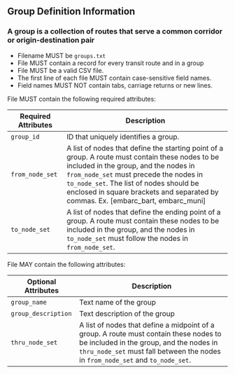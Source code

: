 ## Group Definition Information
### A group is a collection of routes that serve a common corridor or origin-destination pair

 *  Filename MUST be `groups.txt`
 *  File MUST contain a record for every transit route and in a group
 *  File MUST be a valid CSV file.
 *  The first line of each file MUST contain case-sensitive field names.
 *  Field names MUST NOT contain tabs, carriage returns or new lines.

File MUST contain the following required attributes:

Required Attributes	| Description										
----------			| -------------		
`group_id`			| ID that uniquely identifies a group.
`from_node_set`		| A list of nodes that define the starting point of a group. A route must contain these nodes to be included in the group, and the nodes in `from_node_set` must precede the nodes in `to_node_set`. The list of nodes should be enclosed in square brackets and separated by commas. Ex. [embarc_bart, embarc_muni]
`to_node_set`		| A list of nodes that define the ending point of a group.  A route must contain these nodes to be included in the group, and the nodes in `to_node_set` must follow the nodes in `from_node_set`.


File MAY contain the following attributes:

Optional Attributes	| Description										
----------			| -------------	
`group_name`		| Text name of the group
`group_description`	| Text description of the group
`thru_node_set`		| A list of nodes that define a midpoint of a group.  A route must contain these nodes to be included in the group, and the nodes in `thru_node_set` must fall between the nodes in `from_node_set` and `to_node_set`.